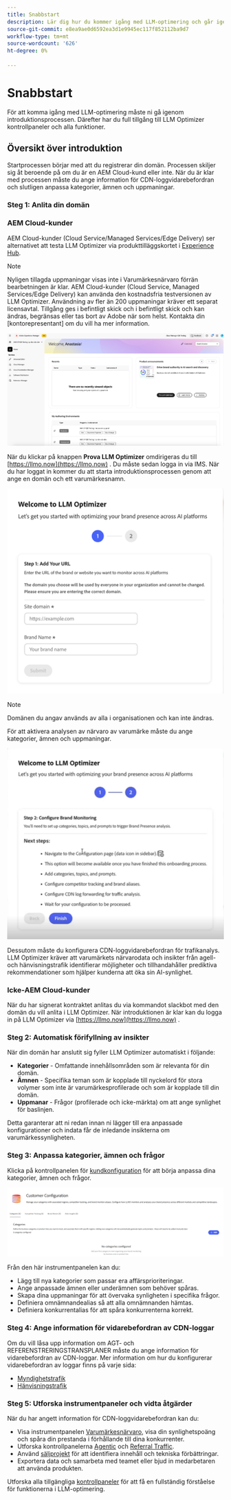 ```yaml
---
title: Snabbstart
description: Lär dig hur du kommer igång med LLM-optimering och går igenom introduktionsprocessen.
source-git-commit: e8ea9ae0d6592ea3d1e9945ec117f852112ba9d7
workflow-type: tm+mt
source-wordcount: '626'
ht-degree: 0%

---
```



# Snabbstart

För att komma igång med LLM-optimering måste ni gå igenom introduktionsprocessen. Därefter har du full tillgång till LLM Optimizer kontrollpaneler och alla funktioner.

## Översikt över introduktion

Startprocessen börjar med att du registrerar din domän. Processen skiljer sig åt beroende på om du är en AEM Cloud-kund eller inte. När du är klar med processen måste du ange information för CDN-loggvidarebefordran och slutligen anpassa kategorier, ämnen och uppmaningar.

### Steg 1: Anlita din domän

### AEM Cloud-kunder

AEM Cloud-kunder (Cloud Service/Managed Services/Edge Delivery) ser alternativet att testa LLM Optimizer via produkttilläggskortet i [Experience Hub](https://experienceleague.adobe.com/sv/docs/experience-manager-cloud-service/content/experience-hub/experience-hub).

>[!NOTE]
>Nyligen tillagda uppmaningar visas inte i Varumärkesnärvaro förrän bearbetningen är klar. AEM Cloud-kunder (Cloud Service, Managed Services/Edge Delivery) kan använda den kostnadsfria testversionen av LLM Optimizer. Användning av fler än 200 uppmaningar kräver ett separat licensavtal. Tillgång ges i befintligt skick och i befintligt skick och kan ändras, begränsas eller tas bort av Adobe när som helst. Kontakta din [kontorepresentant] om du vill ha mer information.

![Utvärderingsversion av LLM Optimizer](/help/overview/assets/llm-trial.png)

När du klickar på knappen **Prova LLM Optimizer** omdirigeras du till [https://llmo.now](https://llmo.now) . Du måste sedan logga in via IMS. När du har loggat in kommer du att starta introduktionsprocessen genom att ange en domän och ett varumärkesnamn.

![LLM Optimizer-domän](/help/overview/assets/domain.png)

>[!NOTE]
>Domänen du angav används av alla i organisationen och kan inte ändras.

För att aktivera analysen av närvaro av varumärke måste du ange kategorier, ämnen och uppmaningar.

![Analys av varumärkesnärvaro](/help/overview/assets/bp-analysis.png)

Dessutom måste du konfigurera CDN-loggvidarebefordran för trafikanalys. LLM Optimizer kräver att varumärkets närvarodata och insikter från agell- och hänvisningstrafik identifierar möjligheter och tillhandahåller prediktiva rekommendationer som hjälper kunderna att öka sin AI-synlighet.

### Icke-AEM Cloud-kunder

När du har signerat kontraktet anlitas du via kommandot slackbot med den domän du vill anlita i LLM Optimizer. När introduktionen är klar kan du logga in på LLM Optimizer via [https://llmo.now](https://llmo.now) .

### Steg 2: Automatisk förifyllning av insikter

När din domän har anslutit sig fyller LLM Optimizer automatiskt i följande:

* **Kategorier** - Omfattande innehållsområden som är relevanta för din domän.
* **Ämnen** - Specifika teman som är kopplade till nyckelord för stora volymer som inte är varumärkesprofilerade och som är kopplade till din domän.
* **Uppmanar** - Frågor (profilerade och icke-märkta) om att ange synlighet för baslinjen.

Detta garanterar att ni redan innan ni lägger till era anpassade konfigurationer och indata får de inledande insikterna om varumärkessynligheten.

### Steg 3: Anpassa kategorier, ämnen och frågor

Klicka på kontrollpanelen för [kundkonfiguration](/help/dashboards/customer-configuration.md) för att börja anpassa dina kategorier, ämnen och frågor.

![Kontrollpanel för kundkonfiguration](/help/dashboards/assets/customer-config.png)

Från den här instrumentpanelen kan du:

* Lägg till nya kategorier som passar era affärsprioriteringar.
* Ange anpassade ämnen eller underämnen som behöver spåras.
* Skapa dina uppmaningar för att övervaka synligheten i specifika frågor.
* Definiera omnämnandealias så att alla omnämnanden hämtas.
* Definiera konkurrentalias för att spåra konkurrenterna korrekt.

### Steg 4: Ange information för vidarebefordran av CDN-loggar

Om du vill låsa upp information om AGT- och REFERENSTRERINGSTRANSPLANER måste du ange information för vidarebefordran av CDN-loggar. Mer information om hur du konfigurerar vidarebefordran av loggar finns på varje sida:

* [Myndighetstrafik](/help/dashboards/agentic-traffic.md)
* [Hänvisningstrafik](/help/dashboards/referral-traffic.md#setup#cdn-setup)

### Steg 5: Utforska instrumentpaneler och vidta åtgärder

När du har angett information för CDN-loggvidarebefordran kan du:

* Visa instrumentpanelen [Varumärkesnärvaro](/help/dashboards/brand-presence.md), visa din synlighetspoäng och spåra din prestanda i förhållande till dina konkurrenter.
* Utforska kontrollpanelerna [Agentic](/help/dashboards/agentic-traffic.md) och [Referral Traffic](/help/dashboards/referral-traffic.md).
* Använd [säljprojekt](/help/dashboards/opportunities.md) för att identifiera innehåll och tekniska förbättringar.
* Exportera data och samarbeta med teamet eller bjud in medarbetaren att använda produkten.

Utforska alla tillgängliga [kontrollpaneler](/help/dashboards/dashboards-overview.md) för att få en fullständig förståelse för funktionerna i LLM-optimering.
